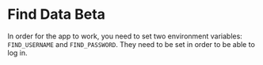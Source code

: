 # Find Data Beta


In order for the app to work, you need to set two environment variables:
`FIND_USERNAME` and `FIND_PASSWORD`. They need to be set in order to be able to
log in.
